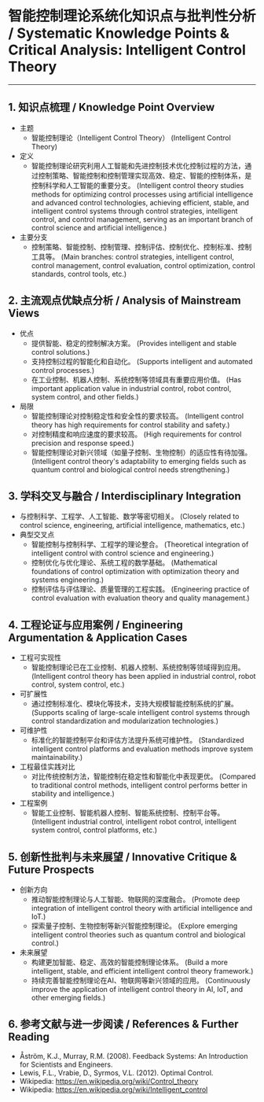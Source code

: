 # 智能控制理论系统化知识点与批判性分析 / Systematic Knowledge Points & Critical Analysis: Intelligent Control Theory

---

## 1. 知识点梳理 / Knowledge Point Overview

- 主题
  - 智能控制理论（Intelligent Control Theory）
      (Intelligent Control Theory)
- 定义
  - 智能控制理论研究利用人工智能和先进控制技术优化控制过程的方法，通过控制策略、智能控制和控制管理实现高效、稳定、智能的控制体系，是控制科学和人工智能的重要分支。
      (Intelligent control theory studies methods for optimizing control processes using artificial intelligence and advanced control technologies, achieving efficient, stable, and intelligent control systems through control strategies, intelligent control, and control management, serving as an important branch of control science and artificial intelligence.)
- 主要分支
  - 控制策略、智能控制、控制管理、控制评估、控制优化、控制标准、控制工具等。
      (Main branches: control strategies, intelligent control, control management, control evaluation, control optimization, control standards, control tools, etc.)

## 2. 主流观点优缺点分析 / Analysis of Mainstream Views

- 优点
  - 提供智能、稳定的控制解决方案。
      (Provides intelligent and stable control solutions.)
  - 支持控制过程的智能化和自动化。
      (Supports intelligent and automated control processes.)
  - 在工业控制、机器人控制、系统控制等领域具有重要应用价值。
      (Has important application value in industrial control, robot control, system control, and other fields.)
- 局限
  - 智能控制理论对控制稳定性和安全性的要求较高。
      (Intelligent control theory has high requirements for control stability and safety.)
  - 对控制精度和响应速度的要求较高。
      (High requirements for control precision and response speed.)
  - 智能控制理论对新兴领域（如量子控制、生物控制）的适应性有待加强。
      (Intelligent control theory's adaptability to emerging fields such as quantum control and biological control needs strengthening.)

## 3. 学科交叉与融合 / Interdisciplinary Integration

- 与控制科学、工程学、人工智能、数学等密切相关。
  (Closely related to control science, engineering, artificial intelligence, mathematics, etc.)
- 典型交叉点
  - 智能控制与控制科学、工程学的理论整合。
      (Theoretical integration of intelligent control with control science and engineering.)
  - 控制优化与优化理论、系统工程的数学基础。
      (Mathematical foundations of control optimization with optimization theory and systems engineering.)
  - 控制评估与评估理论、质量管理的工程实践。
      (Engineering practice of control evaluation with evaluation theory and quality management.)

## 4. 工程论证与应用案例 / Engineering Argumentation & Application Cases

- 工程可实现性
  - 智能控制理论已在工业控制、机器人控制、系统控制等领域得到应用。
      (Intelligent control theory has been applied in industrial control, robot control, system control, etc.)
- 可扩展性
  - 通过控制标准化、模块化等技术，支持大规模智能控制系统的扩展。
      (Supports scaling of large-scale intelligent control systems through control standardization and modularization technologies.)
- 可维护性
  - 标准化的智能控制平台和评估方法提升系统可维护性。
      (Standardized intelligent control platforms and evaluation methods improve system maintainability.)
- 工程最佳实践对比
  - 对比传统控制方法，智能控制在稳定性和智能化中表现更优。
      (Compared to traditional control methods, intelligent control performs better in stability and intelligence.)
- 工程案例
  - 智能工业控制、智能机器人控制、智能系统控制、控制平台等。
      (Intelligent industrial control, intelligent robot control, intelligent system control, control platforms, etc.)

## 5. 创新性批判与未来展望 / Innovative Critique & Future Prospects

- 创新方向
  - 推动智能控制理论与人工智能、物联网的深度融合。
      (Promote deep integration of intelligent control theory with artificial intelligence and IoT.)
  - 探索量子控制、生物控制等新兴智能控制理论。
      (Explore emerging intelligent control theories such as quantum control and biological control.)
- 未来展望
  - 构建更加智能、稳定、高效的智能控制理论体系。
      (Build a more intelligent, stable, and efficient intelligent control theory framework.)
  - 持续完善智能控制理论在AI、物联网等新兴领域的应用。
      (Continuously improve the application of intelligent control theory in AI, IoT, and other emerging fields.)

## 6. 参考文献与进一步阅读 / References & Further Reading

- Åström, K.J., Murray, R.M. (2008). Feedback Systems: An Introduction for Scientists and Engineers.
- Lewis, F.L., Vrabie, D., Syrmos, V.L. (2012). Optimal Control.
- Wikipedia: <https://en.wikipedia.org/wiki/Control_theory>
- Wikipedia: <https://en.wikipedia.org/wiki/Intelligent_control>

